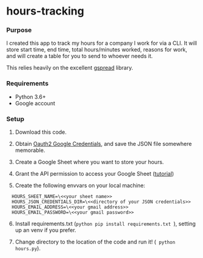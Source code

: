 # hours-tracking

### Purpose
I created this app to track my hours for a company I work for via a CLI. It will store start time, end time, total hours/minutes worked, reasons for work, and will create a table for you to send to whoever needs it.

This relies heavily on the excellent [gspread](https://gspread.readthedocs.io/en/latest/) library.


### Requirements
+ Python 3.6+
+ Google account


### Setup

1. Download this code.

2. Obtain [Oauth2 Google Credentials](https://console.developers.google.com/project), and save the JSON file somewhere memorable.

3. Create a Google Sheet where you want to store your hours.

4. Grant the API permission to access your Google Sheet ([tutorial](https://www.dundas.com/support/learning/documentation/connect-to-data/how-to/connecting-to-google-sheets))

5. Create the following envvars on your local machine:
```
  HOURS_SHEET_NAME=\<<your sheet name>>
  HOURS_JSON_CREDENTIALS_DIR=\<<directory of your JSON credentials>>
  HOURS_EMAIL_ADDRESS=\<<your gmail address>>
  HOURS_EMAIL_PASSWORD=\<<your gmail password>>
  ```
  
6. Install requirements.txt (```python pip install requirements.txt ```), setting up an venv if you prefer.

7. Change directory to the location of the code and run it! (``` python hours.py```).




